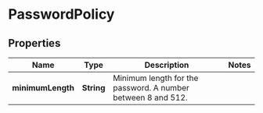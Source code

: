 
# PasswordPolicy

## Properties
Name | Type | Description | Notes
------------ | ------------- | ------------- | -------------
**minimumLength** | **String** | Minimum length for the password. A number between 8 and 512. | 



